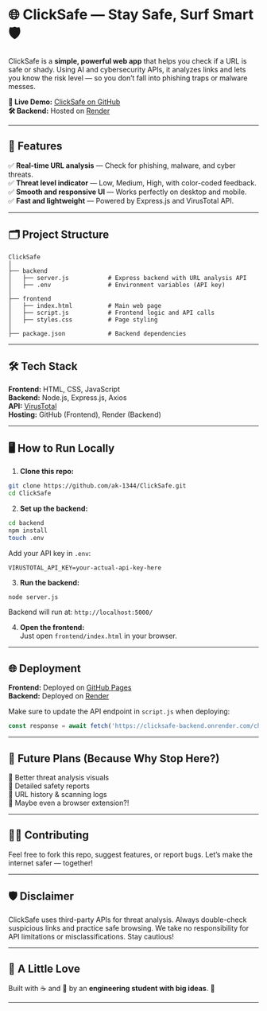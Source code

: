 
# 🌐 ClickSafe — Stay Safe, Surf Smart 🛡️  

ClickSafe is a **simple, powerful web app** that helps you check if a URL is safe or shady. Using AI and cybersecurity APIs, it analyzes links and lets you know the risk level — so you don’t fall into phishing traps or malware messes.  

**🔗 Live Demo:** [ClickSafe on GitHub](https://ak-1344.github.io/ClickSafe/frontend/)  
**🛠️ Backend:** Hosted on [Render](https://render.com/)  

---

## 🚀 Features  

✅ **Real-time URL analysis** — Check for phishing, malware, and cyber threats.  
✅ **Threat level indicator** — Low, Medium, High, with color-coded feedback.  
✅ **Smooth and responsive UI** — Works perfectly on desktop and mobile.  
✅ **Fast and lightweight** — Powered by Express.js and VirusTotal API.  

---

## 🗂️ Project Structure  

```
ClickSafe
│
├── backend
│   ├── server.js           # Express backend with URL analysis API
│   ├── .env                # Environment variables (API key)
│
├── frontend
│   ├── index.html          # Main web page
│   ├── script.js           # Frontend logic and API calls
│   ├── styles.css          # Page styling
│
├── package.json            # Backend dependencies
```

---

## 🛠️ Tech Stack  

**Frontend:** HTML, CSS, JavaScript  
**Backend:** Node.js, Express.js, Axios  
**API:** [VirusTotal](https://www.virustotal.com/)  
**Hosting:** GitHub (Frontend), Render (Backend)  

---

## 🖥️ How to Run Locally  

1. **Clone this repo:**  
```bash
git clone https://github.com/ak-1344/ClickSafe.git
cd ClickSafe
```

2. **Set up the backend:**  
```bash
cd backend
npm install
touch .env
```
Add your API key in `.env`:  
```
VIRUSTOTAL_API_KEY=your-actual-api-key-here
```

3. **Run the backend:**  
```bash
node server.js
```
Backend will run at: `http://localhost:5000/`

4. **Open the frontend:**  
Just open `frontend/index.html` in your browser.

---

## 🌐 Deployment  

**Frontend:** Deployed on [GitHub Pages](https://github.com/)  
**Backend:** Deployed on [Render](https://render.com/)  

Make sure to update the API endpoint in `script.js` when deploying:  
```javascript
const response = await fetch('https://clicksafe-backend.onrender.com/check-url');
```

---

## 📝 Future Plans (Because Why Stop Here?)  

🚧 Better threat analysis visuals  
🚧 Detailed safety reports  
🚧 URL history & scanning logs  
🚧 Maybe even a browser extension?!  

---

## 👩‍💻 Contributing  

Feel free to fork this repo, suggest features, or report bugs. Let’s make the internet safer — together!  

---

## 🛡️ Disclaimer  

ClickSafe uses third-party APIs for threat analysis. Always double-check suspicious links and practice safe browsing. We take no responsibility for API limitations or misclassifications. Stay cautious!  

---

## 💌 A Little Love  

Built with ☕ and 🧠 by an **engineering student with big ideas**. 🚀  

---
